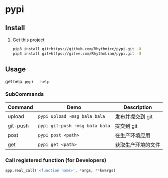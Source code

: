# pypi

## Install

1. Get this project
   ```sh
   pip3 install git+https://github.com/Rhythmicc/pypi.git -U
   pip3 install git+https://gitee.com/RhythmLian/pypi.git -U
   ```

## Usage

get help: `pypi --help`

### SubCommands

| Command  | Demo                           | Description        |
| -------- | ------------------------------ | ------------------ |
| upload   | `pypi upload -msg bala bala`   | 发布并提交到 git   |
| git-push | `pypi git-push -msg bala bala` | 提交到 git         |
| post     | `pypi post <path>`             | 在生产环境应用     |
| get      | `pypi get <path>`              | 获取生产环境的文件 |

### Call registered function (for Developers)

```python
app.real_call('<function name>', *args, **kwargs)
```
